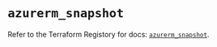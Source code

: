 # `azurerm_snapshot`

Refer to the Terraform Registory for docs: [`azurerm_snapshot`](https://registry.terraform.io/providers/hashicorp/azurerm/3.75.0/docs/resources/snapshot).
